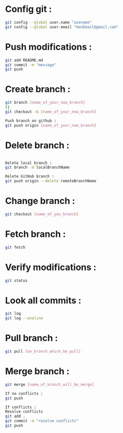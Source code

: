 # Config git :

```bash
git config --global user.name "usename"
git config --global user.email "monEmail@gmail.com"
```

# Push modifications :

```bash
git add README.md
git commit -m "message"
git push
```

# Create branch :

```bash
git branch [name_of_your_new_branch]
||
git checkout -b [name_of_your_new_branch]

Push branch on github :
git push origin [name_of_your_new_branch]
```

# Delete branch :

```bash

Delete local branch :
git branch -d localBranchName

Delete GitHub branch :
git push origin --delete remoteBranchName
```

# Change branch :

```bash
git checkout [name_of_you_branch]
```

# Fetch branch :

```bash
git fetch
```

# Verify modifications :

```bash
git status
```

# Look all commits :

```bash
git log
git log --oneline
```

# Pull branch :

```bash
git pull [on_branch_which_be_pull]
```

# Merge branch :

```bash
git merge [name_of_branch_will_be_merge]

If no conflicts :
git push

If conflicts :
Resolve conflicts
git add .
git commit -m "resolve conflicts"
git push
```

